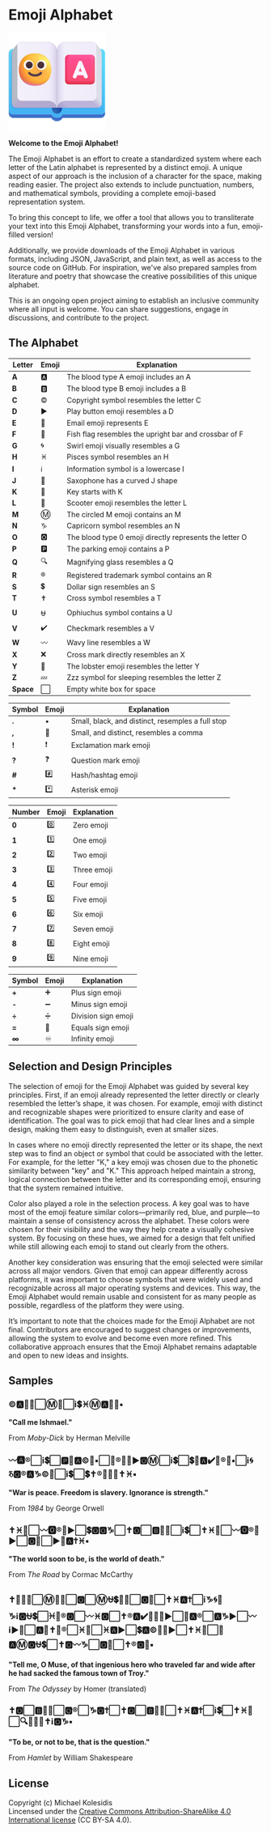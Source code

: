 # Emoji Alphabet

![Emoji Alphabet logo](./assets/favicon/android-chrome-192x192.png)

**Welcome to the Emoji Alphabet!**

The Emoji Alphabet is an effort to create a standardized system where each letter of the Latin alphabet is represented by a distinct emoji. A unique aspect of our approach is the inclusion of a character for the space, making reading easier. The project also extends to include punctuation, numbers, and mathematical symbols, providing a complete emoji-based representation system.

To bring this concept to life, we offer a tool that allows you to transliterate your text into this Emoji Alphabet, transforming your words into a fun, emoji-filled version!

Additionally, we provide downloads of the Emoji Alphabet in various formats, including JSON, JavaScript, and plain text, as well as access to the source code on GitHub. For inspiration, we've also prepared samples from literature and poetry that showcase the creative possibilities of this unique alphabet.

This is an ongoing open project aiming to establish an inclusive community where all input is welcome. You can share suggestions, engage in discussions, and contribute to the project.

## The Alphabet

| Letter | Emoji | Explanation |
|--------|-------|-------------|
| **A** | 🅰️ | The blood type A emoji includes an A |
| **B** | 🅱️ | The blood type B emoji includes a B |
| **C** | ©️ | Copyright symbol resembles the letter C |
| **D** | ▶️ | Play button emoji resembles a D |
| **E** | 📧 | Email emoji represents E |
| **F** | 🎏 | Fish flag resembles the upright bar and crossbar of F |
| **G** | 🌀 | Swirl emoji visually resembles a G |
| **H** | ♓ | Pisces symbol resembles an H |
| **I** | ℹ️ | Information symbol is a lowercase I |
| **J** | 🎷 | Saxophone has a curved J shape |
| **K** | 🔑 | Key starts with K |
| **L** | 🛴 | Scooter emoji resembles the letter L |
| **M** | Ⓜ️ | The circled M emoji contains an M |
| **N** | ♑ | Capricorn symbol resembles an N |
| **O** | 🅾️ | The blood type 0 emoji directly represents the letter O |
| **P** | 🅿️ | The parking emoji contains a P |
| **Q** | 🔍 | Magnifying glass resembles a Q |
| **R** | ®️ | Registered trademark symbol contains an R |
| **S** | 💲 | Dollar sign resembles an S |
| **T** | ✝️ | Cross symbol resembles a T |
| **U** | ⛎ | Ophiuchus symbol contains a U |
| **V** | ✔️ | Checkmark resembles a V |
| **W** | 〰️ | Wavy line resembles a W |
| **X** | ❌ | Cross mark directly resembles an X |
| **Y** | 🦞 | The lobster emoji resembles the letter Y |
| **Z** | 💤 | Zzz symbol for sleeping resembles the letter Z |
| **Space** | ⬜ | Empty white box for space |

| Symbol | Emoji | Explanation |
|--------|-------|-------------|
| **.** | ▪️ | Small, black, and distinct, resemples a full stop |
| **,** | 🔻 | Small, and distinct, resembles a comma |
| **!** | ❗️ | Exclamation mark emoji |
| **?** | ❓ | Question mark emoji |
| **#** | #️⃣ | Hash/hashtag emoji |
| **\*** | *️⃣ | Asterisk emoji |

| Number | Emoji | Explanation |
|--------|-------|-------------|
| **0** | 0️⃣ | Zero emoji |
| **1** | 1️⃣ | One emoji |
| **2** | 2️⃣ | Two emoji |
| **3** | 3️⃣ | Three emoji |
| **4** | 4️⃣ | Four emoji |
| **5** | 5️⃣ | Five emoji |
| **6** | 6️⃣ | Six emoji |
| **7** | 7️⃣ | Seven emoji |
| **8** | 8️⃣ | Eight emoji |
| **9** | 9️⃣ | Nine emoji |

| Symbol | Emoji | Explanation |
|--------|-------|-------------|
| **+** | ➕ | Plus sign emoji |
| **-** | ➖ | Minus sign emoji |
| **÷** | ➗ | Division sign emoji |
| **=** | 🟰 | Equals sign emoji |
| **∞** | ♾️ | Infinity emoji |

## Selection and Design Principles

The selection of emoji for the Emoji Alphabet was guided by several key principles. First, if an emoji already represented the letter directly or clearly resembled the letter’s shape, it was chosen. For example, emoji with distinct and recognizable shapes were prioritized to ensure clarity and ease of identification. The goal was to pick emoji that had clear lines and a simple design, making them easy to distinguish, even at smaller sizes.

In cases where no emoji directly represented the letter or its shape, the next step was to find an object or symbol that could be associated with the letter. For example, for the letter "K," a key emoji was chosen due to the phonetic similarity between "key" and "K." This approach helped maintain a strong, logical connection between the letter and its corresponding emoji, ensuring that the system remained intuitive.

Color also played a role in the selection process. A key goal was to have most of the emoji feature similar colors—primarily red, blue, and purple—to maintain a sense of consistency across the alphabet. These colors were chosen for their visibility and the way they help create a visually cohesive system. By focusing on these hues, we aimed for a design that felt unified while still allowing each emoji to stand out clearly from the others.

Another key consideration was ensuring that the emoji selected were similar across all major vendors. Given that emoji can appear differently across platforms, it was important to choose symbols that were widely used and recognizable across all major operating systems and devices. This way, the Emoji Alphabet would remain usable and consistent for as many people as possible, regardless of the platform they were using.

It’s important to note that the choices made for the Emoji Alphabet are not final. Contributors are encouraged to suggest changes or improvements, allowing the system to evolve and become even more refined. This collaborative approach ensures that the Emoji Alphabet remains adaptable and open to new ideas and insights.

## Samples

### ©️🅰️🛴🛴⬜Ⓜ️📧⬜ℹ️💲♓Ⓜ️🅰️📧🛴▪️  

**"Call me Ishmael."**

From *Moby-Dick* by Herman Melville

### 〰️🅰️®️⬜ℹ️💲⬜🅿️📧🅰️©️📧▪️⬜🎏®️📧📧▶️🅾️Ⓜ️⬜ℹ️💲⬜💲🛴🅰️✔️📧®️🦞▪️⬜ℹ️🌀♑🅾️®️🅰️♑©️📧⬜ℹ️💲⬜💲✝️®️📧♑🌀✝️♓▪️

**"War is peace. Freedom is slavery. Ignorance is strength."**

From *1984* by George Orwell

### ✝️♓📧⬜〰️🅾️®️🛴▶️⬜💲🅾️🅾️♑⬜✝️🅾️⬜🅱️📧🔻⬜ℹ️💲⬜✝️♓📧⬜〰️🅾️®️🛴▶️⬜🅾️🎏⬜▶️📧🅰️✝️♓▪️

**"The world soon to be, is the world of death."**

From *The Road* by Cormac McCarthy

### ✝️📧🛴🛴⬜Ⓜ️📧🔻⬜🅾️⬜Ⓜ️⛎💲📧🔻⬜🅾️🎏⬜✝️♓🅰️✝️⬜ℹ️♑🌀📧♑ℹ️🅾️⛎💲⬜♓📧®️🅾️⬜〰️♓🅾️⬜✝️®️🅰️✔️📧🛴📧▶️⬜🎏🅰️®️⬜🅰️♑▶️⬜〰️ℹ️▶️📧⬜🅰️🎏✝️📧®️⬜♓📧⬜♓🅰️▶️⬜💲🅰️©️🔑📧▶️⬜✝️♓📧⬜🎏🅰️Ⓜ️🅾️⛎💲⬜✝️🅾️〰️♑⬜🅾️🎏⬜✝️®️🅾️🦞▪️

**"Tell me, O Muse, of that ingenious hero who traveled far and wide after he had sacked the famous town of Troy."**

From *The Odyssey* by Homer (translated)

### ✝️🅾️⬜🅱️📧🔻⬜🅾️®️⬜♑🅾️✝️⬜✝️🅾️⬜🅱️📧🔻⬜✝️♓🅰️✝️⬜ℹ️💲⬜✝️♓📧⬜🔍⛎📧💲✝️ℹ️🅾️♑▪️

**"To be, or not to be, that is the question."**

From *Hamlet* by William Shakespeare

## License

Copyright (c) Michael Kolesidis  
Lincensed under the [Creative Commons Attribution-ShareAlike 4.0 International license](https://creativecommons.org/licenses/by-sa/4.0/) (CC BY-SA 4.0).
